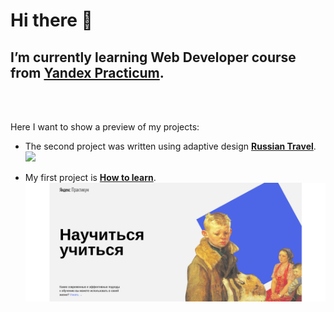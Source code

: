 # Hi there 👋

## I’m currently learning Web Developer course from [Yandex Practicum](https://practicum.yandex.ru/).
</br>
</br>

Here I want to show a preview of my projects: 

* The second project was written using adaptive design [**Russian Travel**](https://github.com/ctacbarada/RussianTravel). <a href="https://ctacbarada.github.io/RussianTravel/" target="_blank"><img src="https://raw.githubusercontent.com/ctacbarada/russian-travel/main/images/Preview.png"></a>

* My first project is [**How to learn**](https://github.com/ctacbarada/HowToLearn). <a href="https://ctacbarada.github.io/HowToLearn/" target="_blank"><img src="https://raw.githubusercontent.com/ctacbarada/FRONT/main/images/ScrHTL.png"></a>
